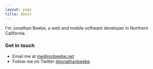 ```yaml
---
layout: page
title: About
---
```


I'm Jonathan Beebe, a web and mobile software developer in Northern California.

### Get in touch

* Email me at [me@jonbeebe.net][email]
* Follow me on Twitter [@jonathanbeebe][twitter]

[email]: mailto:me@jonbeebe.net
[twitter]: http://twitter.com/jonathanbeebe
